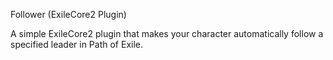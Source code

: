 Follower (ExileCore2 Plugin)

A simple ExileCore2 plugin that makes your character automatically follow a specified leader in Path of Exile.

